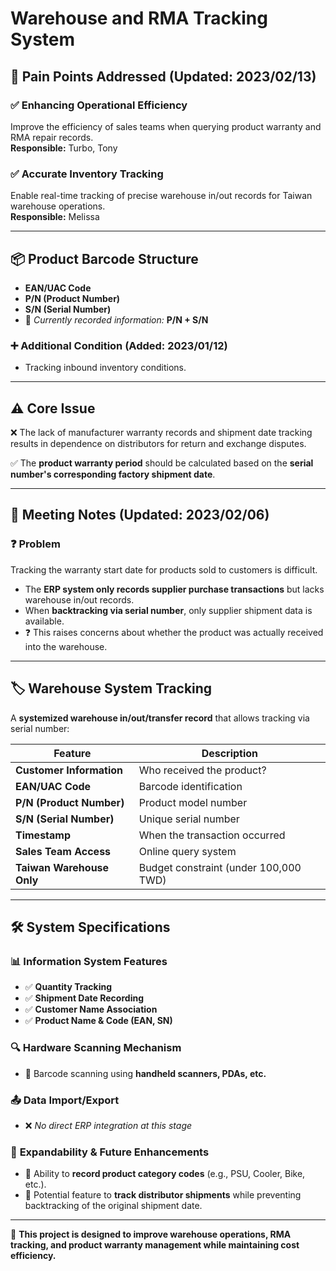 # Warehouse and RMA Tracking System  

## 📌 Pain Points Addressed (Updated: 2023/02/13)  

### ✅ Enhancing Operational Efficiency  
Improve the efficiency of sales teams when querying product warranty and RMA repair records.  
**Responsible:** Turbo, Tony  

### ✅ Accurate Inventory Tracking  
Enable real-time tracking of precise warehouse in/out records for Taiwan warehouse operations.  
**Responsible:** Melissa  

---

## 📦 Product Barcode Structure  

- **EAN/UAC Code**  
- **P/N (Product Number)**  
- **S/N (Serial Number)**  
- 📌 *Currently recorded information:* **P/N + S/N**  

### ➕ Additional Condition (Added: 2023/01/12)  
- Tracking inbound inventory conditions.  

---

## ⚠️ Core Issue  

❌ The lack of manufacturer warranty records and shipment date tracking results in dependence on distributors for return and exchange disputes.  

✅ The **product warranty period** should be calculated based on the **serial number's corresponding factory shipment date**.  

---

## 📅 Meeting Notes (Updated: 2023/02/06)  

### ❓ Problem  
Tracking the warranty start date for products sold to customers is difficult.  

- The **ERP system only records supplier purchase transactions** but lacks warehouse in/out records.  
- When **backtracking via serial number**, only supplier shipment data is available.  
- ❓ This raises concerns about whether the product was actually received into the warehouse.  

---

## 🏷️ Warehouse System Tracking  

A **systemized warehouse in/out/transfer record** that allows tracking via serial number:  

| Feature            | Description |
|--------------------|-------------|
| **Customer Information** | Who received the product? |
| **EAN/UAC Code**   | Barcode identification |
| **P/N (Product Number)** | Product model number |
| **S/N (Serial Number)** | Unique serial number |
| **Timestamp** | When the transaction occurred |
| **Sales Team Access** | Online query system |
| **Taiwan Warehouse Only** | Budget constraint (under 100,000 TWD) |

---

## 🛠️ System Specifications  

### 📊 **Information System Features**  
- ✅ **Quantity Tracking**  
- ✅ **Shipment Date Recording**  
- ✅ **Customer Name Association**  
- ✅ **Product Name & Code (EAN, SN)**  

### 🔍 **Hardware Scanning Mechanism**  
- 📡 Barcode scanning using **handheld scanners, PDAs, etc.**  

### 📤 **Data Import/Export**  
- ❌ *No direct ERP integration at this stage*  

### 🚀 **Expandability & Future Enhancements**  
- 🔹 Ability to **record product category codes** (e.g., PSU, Cooler, Bike, etc.).  
- 🔹 Potential feature to **track distributor shipments** while preventing backtracking of the original shipment date.  

---

📢 **This project is designed to improve warehouse operations, RMA tracking, and product warranty management while maintaining cost efficiency.**  
